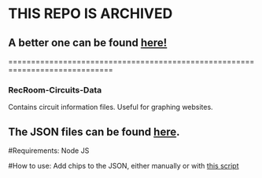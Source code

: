 # THIS REPO IS ARCHIVED
## A better one can be found [here!](https://github.com/FunnPunn/RecRoom-Circuits)


=============================================================================
### RecRoom-Circuits-Data
Contains circuit information files. Useful for graphing websites.

## The JSON files can be found [here](data).

#Requirements:
Node JS

#How to use:
Add chips to the JSON, either manually or with [this script](creator.js)
